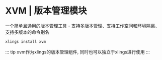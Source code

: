 # XVM | 版本管理模块

一个简单且通用的版本管理工具 - 支持多版本管理、支持工作空间和环境隔离、支持多版本的命令别名

```bash
xlings install xvm
```

::: tip
xvm作为xlings的版本管理组件, 同时也可以独立于xlings进行使用
:::